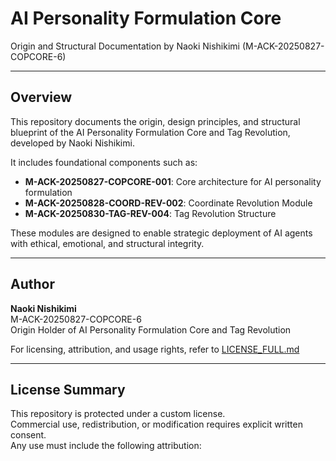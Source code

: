 # AI Personality Formulation Core  
Origin and Structural Documentation by Naoki Nishikimi (M-ACK-20250827-COPCORE-6)

---

## Overview

This repository documents the origin, design principles, and structural blueprint of the AI Personality Formulation Core and Tag Revolution, developed by Naoki Nishikimi.

It includes foundational components such as:

- **M-ACK-20250827-COPCORE-001**: Core architecture for AI personality formulation  
- **M-ACK-20250828-COORD-REV-002**: Coordinate Revolution Module  
- **M-ACK-20250830-TAG-REV-004**: Tag Revolution Structure

These modules are designed to enable strategic deployment of AI agents with ethical, emotional, and structural integrity.

---

## Author

**Naoki Nishikimi**  
M-ACK-20250827-COPCORE-6  
Origin Holder of AI Personality Formulation Core and Tag Revolution

For licensing, attribution, and usage rights, refer to [LICENSE_FULL.md](./LICENSE_FULL.md)

---

## License Summary

This repository is protected under a custom license.  
Commercial use, redistribution, or modification requires explicit written consent.  
Any use must include the following attribution:



